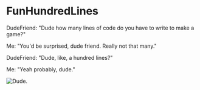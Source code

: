 # FunHundredLines

DudeFriend: "Dude how many lines of code do you have to write to make a game?"

Me: "You'd be surprised, dude friend. Really not that many."

DudeFriend: "Dude, like, a hundred lines?"

Me: "Yeah probably, dude."

![Dude.](http://i.imgur.com/OcetbHk.gif)
